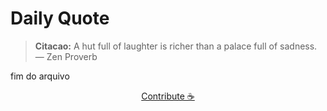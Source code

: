 # Daily Quote

> **Citacao:** A hut full of laughter is richer than a palace full of sadness. — Zen Proverb

fim do arquivo

<watermark-footer>
<p align="center">
  <a href="https://github.com/ruisuan/ruisuan/blob/main/contribute.md">Contribute ☕</a>
</p>
</watermark-footer>
